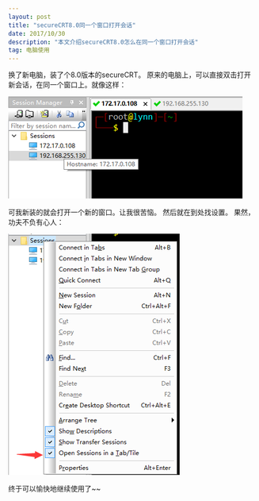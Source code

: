 ```yaml
---
layout: post
title: "secureCRT8.0同一个窗口打开会话"
date: 2017/10/30
description: "本文介绍secureCRT8.0怎么在同一个窗口打开会话"
tag: 电脑使用
--- 
```


换了新电脑，装了个8.0版本的secureCRT。
原来的电脑上，可以直接双击打开新会话，在同一个窗口上。就像这样：

![](/images/securecrt/demo.png)

可我新装的就会打开一个新的窗口。让我很苦恼。
然后就在到处找设置。
果然，功夫不负有心人：

![](/images/securecrt/get.png)

终于可以愉快地继续使用了~~